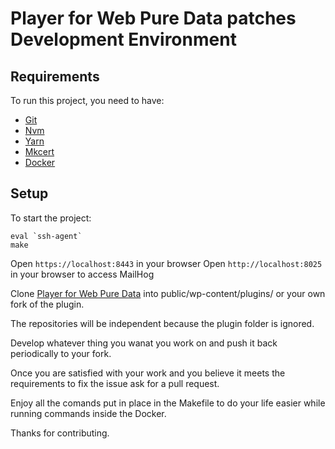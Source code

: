 Player for Web Pure Data patches Development Environment
=================

## Requirements

To run this project, you need to have:

- [Git](https://git-scm.com/)
- [Nvm](https://github.com/nvm-sh/nvm)
- [Yarn](https://yarnpkg.com/)
- [Mkcert](https://github.com/FiloSottile/mkcert)
- [Docker](https://www.docker.com/)

## Setup

To start the project:

    eval `ssh-agent`
    make

Open `https://localhost:8443` in your browser
Open `http://localhost:8025` in your browser to access MailHog

Clone [Player for Web Pure Data](https://github.com/opengeekv2/player-for-web-pure-data-patches) into public/wp-content/plugins/ or your own fork of the plugin.

The repositories will be independent because the plugin folder is ignored.

Develop whatever thing you wanat you work on and push it back periodically to your fork.

Once you are satisfied with your work and you believe it meets the requirements to fix the issue ask for a pull request.

Enjoy all the comands put in place in the Makefile to do your life easier while running commands inside the Docker.

Thanks for contributing.
